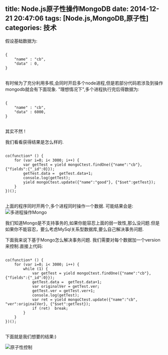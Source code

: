 title: Node.js原子性操作MongoDB
date: 2014-12-21 20:47:06
tags: [Node.js,MongoDB,原子性]
categories: 技术
---

假设基础数据为:
<pre>
<code class="javascript">
{
	"name" : "cb",
	"data" : 0,
}
</code>
</pre>

有时候为了充分利用多核,会同时开启多个node进程,但是若部分代码若涉及到操作mongodb就会有下面现象.
"理想情况下",多个进程执行完后得数据为:

<pre>
<code class="javascript">
{
	"name" : "cb",
	"data" : 6000,
}
</code>
</pre>

其实不然 !
<!--more-->

我们看看获得结果是怎么样的.
<pre>
<code class="javascript">
co(function* () {
	for (var i=0; i< 3000; i++) {
		var getTest = yield mongoCtest.findOne({"name":"cb"}, {"fields":{"_id":0}});
		getTest.data =  getTest.data+1;
		console.log(getTest);
		yield mongoCtest.update({"name":"good"}, {"$set":getTest});
	}
})();
</code>
</pre>

上面的程序同时开两个,多个进程同时操作一个数据.
可能结果会是:
![多进程操作Mongo](http://ww1.sinaimg.cn/large/744e593bgw1enhm3w6525j20wo0n6459.jpg)

我们知道Mongo是不支持事务的,如果你能容忍上面的弱一致性,那么没问题.但是如果你不能容忍，要么考虑MySql关系型数据库,要么自己解决事务问题.

下面我来说下基于Mongo怎么解决事务问题.
我们需要对每个数据加一个version来控制.直接上代码:
<pre>
<code class="javascript">
co(function* () {
	for (var i=0; i< 3000; i++) {
		while (1) {
			var getTest = yield mongoCtest.findOne({"name":"cb"}, {"fields":{"_id":0}});
			getTest.data =  getTest.data+1;
			var originalVer = getTest.ver;
			getTest.ver = getTest.ver+1;
			console.log(getTest);
			var ret = yield mongoCtest.update({"name":"cb", "ver":originalVer}, {"$set":getTest});
			if (ret)  break;
		}
	}
})();
</code>
</pre>

下面就是我们想要的结果:)

![原子性控制](http://ww1.sinaimg.cn/large/744e593bgw1enhm5tgq6qj20xt0njqbo.jpg)
